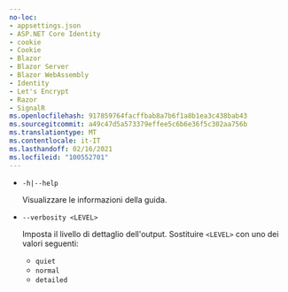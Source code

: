 ```yaml
---
no-loc:
- appsettings.json
- ASP.NET Core Identity
- cookie
- Cookie
- Blazor
- Blazor Server
- Blazor WebAssembly
- Identity
- Let's Encrypt
- Razor
- SignalR
ms.openlocfilehash: 917859764facffbab8a7b6f1a8b1ea3c438bab43
ms.sourcegitcommit: a49c47d5a573379effee5c6b6e36f5c302aa756b
ms.translationtype: MT
ms.contentlocale: it-IT
ms.lasthandoff: 02/16/2021
ms.locfileid: "100552701"
---
```

* `-h|--help`

  Visualizzare le informazioni della guida.

* `--verbosity <LEVEL>`

  Imposta il livello di dettaglio dell'output. Sostituire `<LEVEL>` con uno dei valori seguenti:
  
  * `quiet`
  * `normal`
  * `detailed`

